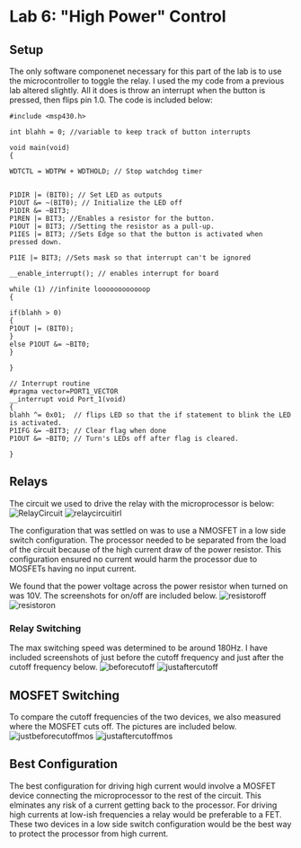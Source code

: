 # Lab 6: "High Power" Control

## Setup
The only software componenet necessary for this part of the lab is to use the microcontroller to toggle the relay.
I used the my code from a previous lab altered slightly. All it does is throw an interrupt when the button is pressed, then flips pin 1.0.
The code is included below:

```
#include <msp430.h> 

int blahh = 0; //variable to keep track of button interrupts

void main(void)
{

WDTCTL = WDTPW + WDTHOLD; // Stop watchdog timer


P1DIR |= (BIT0); // Set LED as outputs
P1OUT &= ~(BIT0); // Initialize the LED off
P1DIR &= ~BIT3;
P1REN |= BIT3; //Enables a resistor for the button.
P1OUT |= BIT3; //Setting the resistor as a pull-up.
P1IES |= BIT3; //Sets Edge so that the button is activated when pressed down.

P1IE |= BIT3; //Sets mask so that interrupt can't be ignored

__enable_interrupt(); // enables interrupt for board

while (1) //infinite loooooooooooop
{

if(blahh > 0)
{
P1OUT |= (BIT0);
}
else P1OUT &= ~BIT0;
}

}

// Interrupt routine
#pragma vector=PORT1_VECTOR
__interrupt void Port_1(void)
{
blahh ^= 0x01;  // flips LED so that the if statement to blink the LED is activated.
P1IFG &= ~BIT3; // Clear flag when done
P1OUT &= ~BIT0; // Turn's LEDs off after flag is cleared.

}
```
## Relays

The circuit we used to drive the relay with the microprocessor is below:
![RelayCircuit](https://raw.githubusercontent.com/RU09342/lab-6taking-control-over-your-embedded-life-lonnie-jake/master/High%20Power%20Control/pictures/relay%20circuit.jpg)
![relaycircuitirl](https://raw.githubusercontent.com/RU09342/lab-6taking-control-over-your-embedded-life-lonnie-jake/master/High%20Power%20Control/pictures/relay%20circuit%20irl.jpg)

The configuration that was settled on was to use a NMOSFET in a low side switch configuration. The processor needed to be separated from the load of the circuit because of the high current draw of the power resistor. This configuration ensured no current would harm the processor due to MOSFETs having no input current.

We found that the power voltage across the power resistor when turned on was 10V.
The screenshots for on/off are included below.
![resistoroff](https://raw.githubusercontent.com/RU09342/lab-6taking-control-over-your-embedded-life-lonnie-jake/master/High%20Power%20Control/pictures/power%20resistor%20voltage%20off.jpg)
![resistoron](https://raw.githubusercontent.com/RU09342/lab-6taking-control-over-your-embedded-life-lonnie-jake/master/High%20Power%20Control/pictures/power%20resisotr%20voltage%20on.jpg)

### Relay Switching
The max switching speed was determined to be around 180Hz. I have included screenshots of just before the cutoff frequency and just after the cutoff frequency below.
![beforecutoff](https://raw.githubusercontent.com/RU09342/lab-6taking-control-over-your-embedded-life-lonnie-jake/master/High%20Power%20Control/pictures/relax%20at%20just%20about%20cutoff%20frequency.jpg)
![justaftercutoff](https://raw.githubusercontent.com/RU09342/lab-6taking-control-over-your-embedded-life-lonnie-jake/master/High%20Power%20Control/pictures/relay%20post%20cutoff%20frequency.jpg)

## MOSFET Switching
To compare the cutoff frequencies of the two devices, we also measured where the MOSFET cuts off. The pictures are included below.
![justbeforecutoffmos](https://raw.githubusercontent.com/RU09342/lab-6taking-control-over-your-embedded-life-lonnie-jake/master/High%20Power%20Control/pictures/mosfet%20at%20just%20about%20cutoff.jpg)
![justaftercutoffmos](https://raw.githubusercontent.com/RU09342/lab-6taking-control-over-your-embedded-life-lonnie-jake/master/High%20Power%20Control/pictures/mosfet%20after%20cutoff.jpg)

## Best Configuration
The best configuration for driving high current would involve a MOSFET device connecting the microprocessor to the rest of the circuit. This elminates any risk of a current getting back to the processor. For driving high currents at low-ish frequencies a relay would be preferable to a FET. These two devices in a low side switch configuration would be the best way to protect the processor from high current.
